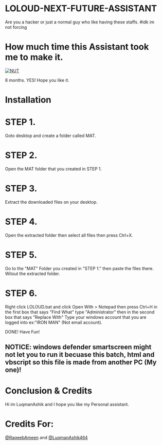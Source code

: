# LOLOUD-NEXT-FUTURE-ASSISTANT
Are you a hacker or just a normal guy who like having these staffs. #idk im not forcing

# How much time this Assistant took me to make it.

[![NUT](https://img.youtube.com/vi/iUXAHc-ABoY/0.jpg)](https://www.youtube.com/watch?v=iUXAHc-ABoY)

8 months. YES! Hope you like it.

# Installation

# STEP 1.

Goto desktop and create a folder called MAT.

# STEP 2.

Open the MAT folder that you created in STEP 1.

# STEP 3.

Extract the downloaded files on your desktop.

# STEP 4.

Open the extracted folder then select all files then press Ctrl+X.

# STEP 5.

Go to the "MAT" Folder you created in "STEP 1." then paste the files there. Witout the extracted folder.

# STEP 6.

Right click LOLOUD.bat and click Open With > Notepad then press Ctrl+H in the first box that says "Find What" type "Administrator" then in the second box that says "Replace With"
Type your windows account that you are logged into ex:"IRON MAN" (Not email account).

DONE! Have Fun!

## NOTICE: windows defender smartscreen might not let you to run it becuase this batch, html and vbscript so this file is made from another PC (My one)!

# Conclusion & Credits

Hi im LuqmanAshik and I hope you like my Personal assistant.

# Credits For:

[@RaqeebAmeen]() and [@LuqmanAshik464]()
